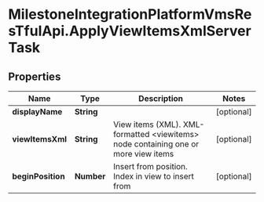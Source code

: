 # MilestoneIntegrationPlatformVmsResTfulApi.ApplyViewItemsXmlServerTask

## Properties
Name | Type | Description | Notes
------------ | ------------- | ------------- | -------------
**displayName** | **String** |  | [optional] 
**viewItemsXml** | **String** | View items (XML). XML-formatted &lt;viewitems&gt; node containing one or more view items | [optional] 
**beginPosition** | **Number** | Insert from position. Index in view to insert from | [optional] 
